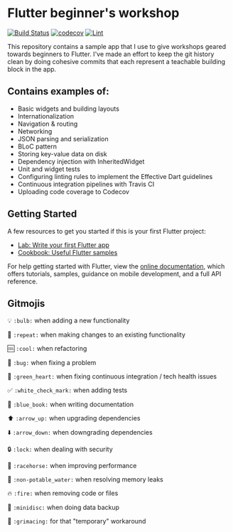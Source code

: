 # Flutter beginner's workshop

[![Build Status](https://travis-ci.com/toureh/flutter_workshop.svg?branch=master)](https://travis-ci.com/toureh/flutter_workshop)
[![codecov](https://codecov.io/gh/toureh/flutter_workshop/branch/master/graph/badge.svg)](https://codecov.io/gh/toureh/flutter_workshop)
[![Lint](https://img.shields.io/badge/style-pedantic-blue.svg)](https://github.com/dart-lang/pedantic)

This repository contains a sample app that I use to give workshops geared towards beginners to Flutter. I've made an effort to keep the git history clean by doing cohesive commits that each represent a teachable building block in the app.


## Contains examples of:

* Basic widgets and building layouts
* Internationalization
* Navigation & routing
* Networking
* JSON parsing and serialization
* BLoC pattern
* Storing key-value data on disk
* Dependency injection with InheritedWidget
* Unit and widget tests
* Configuring linting rules to implement the Effective Dart guidelines
* Continuous integration pipelines with Travis CI
* Uploading code coverage to Codecov


## Getting Started

A few resources to get you started if this is your first Flutter project:

- [Lab: Write your first Flutter app](https://flutter.io/docs/get-started/codelab)
- [Cookbook: Useful Flutter samples](https://flutter.io/docs/cookbook)

For help getting started with Flutter, view the 
[online documentation](https://flutter.io/docs), which offers tutorials, 
samples, guidance on mobile development, and a full API reference.


## Gitmojis
:bulb: `:bulb:` when adding a new functionality

:repeat: `:repeat:` when making changes to an existing functionality

:cool: `:cool:` when refactoring

:bug: `:bug:` when fixing a problem

:green_heart: `:green_heart:` when fixing continuous integration / tech health issues

:white_check_mark: `:white_check_mark:` when adding tests

:blue_book: `:blue_book:` when writing documentation

:arrow_up: `:arrow_up:` when upgrading dependencies

:arrow_down: `:arrow_down:` when downgrading dependencies

:lock: `:lock:` when dealing with security

:racehorse: `:racehorse:` when improving performance

:non-potable_water: `:non-potable_water:` when resolving memory leaks

:fire: `:fire:` when removing code or files

:minidisc: `:minidisc:` when doing data backup

:grimacing: `:grimacing:` for that "temporary" workaround